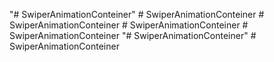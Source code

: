 "# SwiperAnimationConteiner" 
#   S w i p e r A n i m a t i o n C o n t e i n e r  
 #   S w i p e r A n i m a t i o n C o n t e i n e r  
 #   S w i p e r A n i m a t i o n C o n t e i n e r  
 #   S w i p e r A n i m a t i o n C o n t e i n e r  
 "# SwiperAnimationConteiner" 
#   S w i p e r A n i m a t i o n C o n t e i n e r  
 